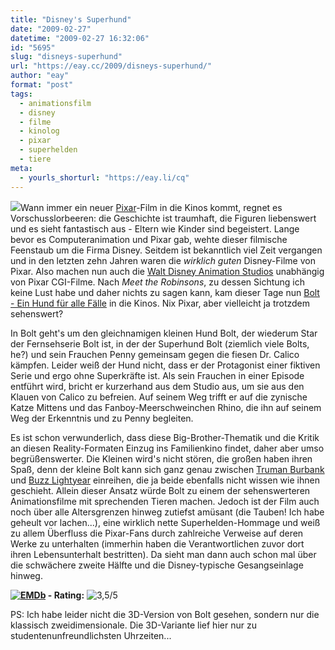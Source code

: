 ```yaml
---
title: "Disney's Superhund"
date: "2009-02-27"
datetime: "2009-02-27 16:32:06"
id: "5695"
slug: "disneys-superhund"
url: "https://eay.cc/2009/disneys-superhund/"
author: "eay"
format: "post"
tags:
  - animationsfilm
  - disney
  - filme
  - kinolog
  - pixar
  - superhelden
  - tiere
meta:
  - yourls_shorturl: "https://eay.li/cq"
---
```


![](/uploads/2009/bolt.jpg)Wann immer ein neuer [Pixar](//eay.cc/tag/pixar/)\-Film in die Kinos kommt, regnet es Vorschusslorbeeren: die Geschichte ist traumhaft, die Figuren liebenswert und es sieht fantastisch aus - Eltern wie Kinder sind begeistert. Lange bevor es Computeranimation und Pixar gab, wehte dieser filmische Feenstaub um die Firma Disney. Seitdem ist bekanntlich viel Zeit vergangen und in den letzten zehn Jahren waren die _wirklich guten_ Disney-Filme von Pixar. Also machen nun auch die [Walt Disney Animation Studios](http://www.disneyanimation.com/) unabhängig von Pixar CGI-Filme. Nach _Meet the Robinsons_, zu dessen Sichtung ich keine Lust habe und daher nichts zu sagen kann, kam dieser Tage nun [Bolt - Ein Hund für alle Fälle](http://www.imdb.com/title/tt0397892/) in die Kinos. Nix Pixar, aber vielleicht ja trotzdem sehenswert?

In Bolt geht's um den gleichnamigen kleinen Hund Bolt, der wiederum Star der Fernsehserie Bolt ist, in der der Superhund Bolt (ziemlich viele Bolts, he?) und sein Frauchen Penny gemeinsam gegen die fiesen Dr. Calico kämpfen. Leider weiß der Hund nicht, dass er der Protagonist einer fiktiven Serie und ergo ohne Superkräfte ist. Als sein Frauchen in einer Episode entführt wird, bricht er kurzerhand aus dem Studio aus, um sie aus den Klauen von Calico zu befreien. Auf seinem Weg trifft er auf die zynische Katze Mittens und das Fanboy-Meerschweinchen Rhino, die ihn auf seinem Weg der Erkenntnis und zu Penny begleiten.

Es ist schon verwunderlich, dass diese Big-Brother-Thematik und die Kritik an diesen Reality-Formaten Einzug ins Familienkino findet, daher aber umso begrüßenswerter. Die Kleinen wird's nicht stören, die großen haben ihren Spaß, denn der kleine Bolt kann sich ganz genau zwischen [Truman Burbank](http://www.imdb.com/title/tt0120382/) und [Buzz Lightyear](http://www.imdb.com/title/tt0114709/) einreihen, die ja beide ebenfalls nicht wissen wie ihnen geschieht. Allein dieser Ansatz würde Bolt zu einem der sehenswerteren Animationsfilme mit sprechenden Tieren machen. Jedoch ist der Film auch noch über alle Altersgrenzen hinweg zutiefst amüsant (die Tauben! Ich habe geheult vor lachen...), eine wirklich nette Superhelden-Hommage und weiß zu allem Überfluss die Pixar-Fans durch zahlreiche Verweise auf deren Werke zu unterhalten (immerhin haben die Verantwortlichen zuvor dort ihren Lebensunterhalt bestritten). Da sieht man dann auch schon mal über die schwächere zweite Hälfte und die Disney-typische Gesangseinlage hinweg.

 **[![EMDb](/uploads/pages/emdb/emdb_mini.gif)](http://eay.cc/emdb/) - Rating:** ![3,5/5](/uploads/pages/emdb/s_3-5.gif)

PS: Ich habe leider nicht die 3D-Version von Bolt gesehen, sondern nur die klassisch zweidimensionale. Die 3D-Variante lief hier nur zu studentenunfreundlichsten Uhrzeiten...
